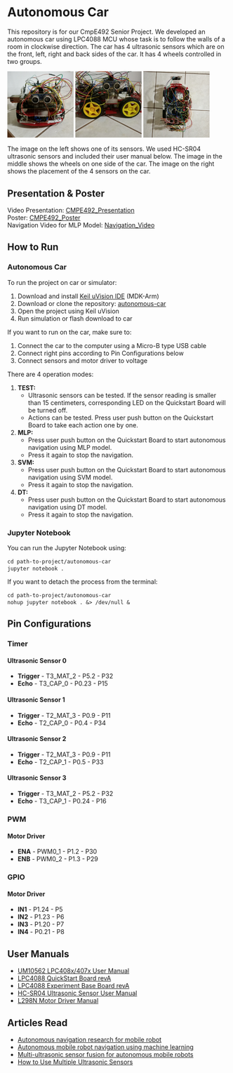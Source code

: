# Autonomous Car

This repository is for our CmpE492 Senior Project. We developed an autonomous car using LPC4088 MCU whose task is to follow the walls of a room in clockwise direction. The car has 4 ultrasonic sensors which are on the front, left, right and back sides of the car. It has 4 wheels controlled in two groups.

<img src="images/car-sensor.jpg" width="30%"/> <img src="images/car-wheels.jpg" width="30%"/> <img src="images/car-above.jpg" width="30%"/>

The image on the left shows one of its sensors. We used HC-SR04 ultrasonic sensors and included their user manual below. The image in the middle shows the wheels on one side of the car. The image on the right shows the placement of the 4 sensors on the car.

## Presentation & Poster

Video Presentation: [CMPE492_Presentation](https://drive.google.com/file/d/1v7ZnOM-T5GGkCR1SXHG1gKKqD3_v4xwR/view)  
Poster: [CMPE492_Poster](https://drive.google.com/file/d/1pslk-dO6079LEf0nyMtstPSZ7mlsOaZ4/view)  
Navigation Video for MLP Model: [Navigation_Video](https://drive.google.com/file/d/143ThXZ1jeqi1DZZFkX0uSGN1uQVC05_P/view)

## How to Run

### Autonomous Car

To run the project on car or simulator:

1. Download and install [Keil uVision IDE](https://www.keil.com/download/product/) (MDK-Arm)
1. Download or clone the repository: [autonomous-car](https://github.com/sercanersoy/autonomous-car.git)
1. Open the project using Keil uVision
1. Run simulation or flash download to car

If you want to run on the car, make sure to:

1. Connect the car to the computer using a Micro-B type USB cable
1. Connect right pins according to Pin Configurations below
1. Connect sensors and motor driver to voltage

There are 4 operation modes:

1. **TEST:**
	- Ultrasonic sensors can be tested. If the sensor reading is smaller than 15 centimeters, corresponding LED on the Quickstart Board will be turned off.
	- Actions can be tested. Press user push button on the Quickstart Board to take each action one by one.
1. **MLP:**
	- Press user push button on the Quickstart Board to start autonomous navigation using MLP model.
	- Press it again to stop the navigation.
1. **SVM:**
	- Press user push button on the Quickstart Board to start autonomous navigation using SVM model.
	- Press it again to stop the navigation.
1. **DT:**
	- Press user push button on the Quickstart Board to start autonomous navigation using DT model.
	- Press it again to stop the navigation.

### Jupyter Notebook

You can run the Jupyter Notebook using:

```
cd path-to-project/autonomous-car
jupyter notebook .
```

If you want to detach the process from the terminal:

```
cd path-to-project/autonomous-car
nohup jupyter notebook . &> /dev/null &
```

## Pin Configurations

### Timer

#### Ultrasonic Sensor 0

- **Trigger** - T3_MAT_2 - P5.2 - P32
- **Echo** - T3_CAP_0 - P0.23 - P15

#### Ultrasonic Sensor 1

- **Trigger** - T2_MAT_3 - P0.9 - P11
- **Echo** - T2_CAP_0 - P0.4 - P34

#### Ultrasonic Sensor 2

- **Trigger** - T2_MAT_3 - P0.9 - P11
- **Echo** - T2_CAP_1 - P0.5 - P33

#### Ultrasonic Sensor 3

- **Trigger** - T3_MAT_2 - P5.2 - P32
- **Echo** - T3_CAP_1 - P0.24 - P16

### PWM

#### Motor Driver

- **ENA** - PWM0_1 - P1.2 - P30
- **ENB** - PWM0_2 - P1.3 - P29

### GPIO

#### Motor Driver

- **IN1** - P1.24 - P5
- **IN2** - P1.23 - P6
- **IN3** - P1.20 - P7
- **IN4** - P0.21 - P8

## User Manuals

- [UM10562 LPC408x/407x User Manual](https://www.nxp.com/docs/en/user-guide/UM10562.pdf)
- [LPC4088 QuickStart Board revA](https://os.mbed.com/media/uploads/flirflashlight/lpc4088_quickstart_board_rev_a.pdf)
- [LPC4088 Experiment Base Board revA](https://www.embeddedartists.com/wp-content/uploads/2018/06/LPC4088_Experiment_Base_Board_revA.pdf)
- [HC-SR04 Ultrasonic Sensor User Manual](https://cdn.sparkfun.com/datasheets/Sensors/Proximity/HCSR04.pdf)
- [L298N Motor Driver Manual](http://www.handsontec.com/dataspecs/L298N%20Motor%20Driver.pdf)

## Articles Read

- [Autonomous navigation research for mobile robot](https://ieeexplore.ieee.org/document/6357893)
- [Autonomous mobile robot navigation using machine learning](https://ieeexplore.ieee.org/document/6419894)
- [Multi-ultrasonic sensor fusion for autonomous mobile robots](http://www8.cs.umu.se/research/ifor/dl/Sensors/Multi-ultrasonic%20sensor%20fusion%20for%20autonomous%20mobile%20robots.pdf)
- [How to Use Multiple Ultrasonic Sensors](https://www.maxbotix.com/tutorials1/031-using-multiple-ultrasonic-sensors.htm)
